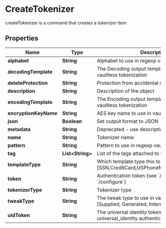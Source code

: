 

# CreateTokenizer

createTokenizer is a command that creates a tokenizer item
## Properties

Name | Type | Description | Notes
------------ | ------------- | ------------- | -------------
**alphabet** | **String** | Alphabet to use in regexp vaultless tokenization |  [optional]
**decodingTemplate** | **String** | The Decoding output template to use in regexp vaultless tokenization |  [optional]
**deleteProtection** | **String** | Protection from accidental deletion of this item |  [optional]
**description** | **String** | Description of the object |  [optional]
**encodingTemplate** | **String** | The Encoding output template to use in regexp vaultless tokenization |  [optional]
**encryptionKeyName** | **String** | AES key name to use in vaultless tokenization |  [optional]
**json** | **Boolean** | Set output format to JSON |  [optional]
**metadata** | **String** | Deprecated - use description |  [optional]
**name** | **String** | Tokenizer name | 
**pattern** | **String** | Pattern to use in regexp vaultless tokenization |  [optional]
**tag** | **List&lt;String&gt;** | List of the tags attached to this key |  [optional]
**templateType** | **String** | Which template type this tokenizer is used for [SSN,CreditCard,USPhoneNumber,Email,Regexp] | 
**token** | **String** | Authentication token (see &#x60;/auth&#x60; and &#x60;/configure&#x60;) |  [optional]
**tokenizerType** | **String** | Tokenizer type | 
**tweakType** | **String** | The tweak type to use in vaultless tokenization [Supplied, Generated, Internal, Masking] |  [optional]
**uidToken** | **String** | The universal identity token, Required only for universal_identity authentication |  [optional]



